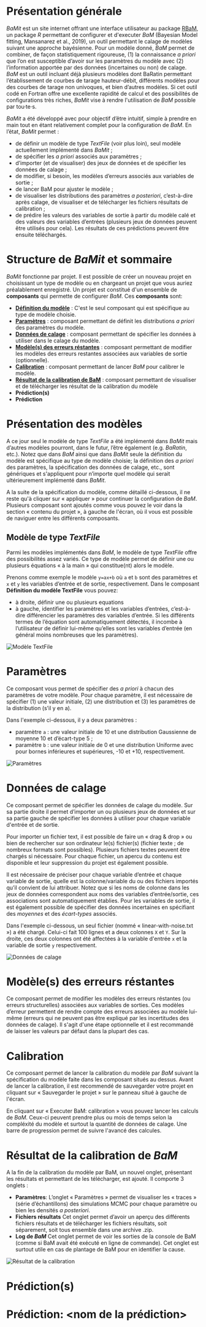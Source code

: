 # Présentation générale

*BaMit* est un site internet offrant une interface utilisateur au package [RBaM](https://github.com/BaM-tools/RBaM), un package *R* permettant de configurer et d'executer *BaM* (Bayesian Model fitting, Mansanarez et al., 2019), un outil permettant le calage de modèles suivant une approche bayésienne.
Pour un modèle donné, *BaM* permet de combiner, de façon statistiquement rigoureuse, (1) la connaissance *a priori* que l’on est susceptible d’avoir sur les paramètres du modèle avec (2) l’information apportée par des données (incertaines ou non) de calage.
*BaM* est un outil incluant déjà plusieurs modèles dont BaRatin permettant l’établissement de courbes de tarage hauteur-débit, différents modèles pour des courbes de tarage non univoques, et bien d’autres modèles.
Si cet outil codé en Fortran offre une excellente rapidité de calcul et des possibilités de configurations très riches, *BaMit* vise à rendre l'utilisation de *BaM* possible par tou·te·s.

<!-- ## Apercu de *BaMit* -->

*BaMit* a été développé avec pour objectif d’être intuitif, simple à prendre en main tout en étant relativement complet pour la configuration de *BaM*.
En l’état, *BaMit* permet :
 * de définir un modèle de type *TextFile* (voir plus loin), seul modèle actuellement implémenté dans *BaMit* ;
 * de spécifier les *a priori* associés aux paramètres ;
 * d’importer (et de visualiser) des jeux de données et de spécifier les données de calage ;
 * de modifier, si besoin, les modèles d’erreurs associés aux variables de sortie ;
 * de lancer BaM pour ajuster le modèle ;
 * de visualiser les distributions des paramètres *a posteriori*, c’est-à-dire après calage, de visualiser et de télécharger les fichiers résultats de calibration ;
 * de prédire les valeurs des variables de sortie à partir du modèle calé et des valeurs des variables d’entrées (plusieurs jeux de données peuvent être utilisés pour cela). Les résultats de ces prédictions peuvent être ensuite téléchargés.

<!-- ## Modèle de type *TextFile* -->


# Structure de *BaMit* et sommaire

*BaMit* fonctionne par projet.
Il est possible de créer un nouveau projet en choisissant un type de modèle ou en chargeant un projet que vous auriez préalablement enregistré.
Un projet est constitué d'un ensemble de **composants** qui permette de configurer *BaM*.
Ces **composants** sont: 
* **[Définition du modèle](#présentation-des-modèles)** : C'est le seul composant qui est spécifique au type de modèle choisie.
* **[Paramètres](#paramètre)** : composant permettant de définit les distributions *a priori* des paramètres du modèle.
* **[Données de calage](#données-de-calage)** : composant permettant de spécifier les données à utiliser dans le calage du modèle. 
* **[Modèle(s) des erreurs réstantes](#modèles-des-erreurs-réstantes)** : composant permettant de modifier les modèles des erreurs restantes associées aux variables de sortie (optionnelle).
* **[Calibration](#calibration)** : composant permettant de lancer *BaM* pour calibrer le modèle.
* **[Résultat de la calibration de BaM](#résultat-de-la-calibration-de-bam)** : composant permettant de visualiser et de télécharger les résultat de la calibration du modèle
* **Prédiction(s)**
* **Prédiction**

# Présentation des modèles

A ce jour seul le modèle de type *TextFile* a été implémenté dans *BaMit* mais d’autres modèles pourront, dans le futur, l’être également (e.g. *BaRatin*, etc.).
Notez que dans *BaM* ainsi que dans *BaMit* seule la définition du modèle est spécifique au type de modèle choisie; la définition des *a priori* des paramètres, la spécification des données de calage, etc., sont génériques et s'appliquent pour n’importe quel modèle qui serait ultérieurement implémenté dans *BaMit*.

A la suite de la spécification du modèle, comme détaillé ci-dessous, il ne reste qu'à cliquer sur « appliquer » pour continuer la configuration de *BaM*.
Plusieurs composant sont ajoutés comme vous pouvez le voir dans la section « contenu du projet », à gauche de l'écran, où il vous est possible de naviguer entre les différents composants.

## Modèle de type *TextFile*

Parmi les modèles implémentés dans *BaM*, le modèle de type *TextFile* offre des possibilités assez variés.
Ce type de modèle permet de définir une ou plusieurs équations « à la main » qui constitue(nt) alors le modèle.

Prenons comme exemple le modèle `y=ax+b` où `a` et `b` sont des paramètres et `x` et `y` les variables d’entrée et de sortie, respectivement.
Dans le composant **Définition du modèle TextFile** vous pouvez:
* à droite, définir une ou plusieurs equations
* à gauche, identifier les paramètres et les variables d’entrées, c’est-à-dire différencier les paramètres des variables d’entrée. Si les différents termes de l’équation sont automatiquement détectés, il incombe à l’utilisateur de définir lui-même qu’elles sont les variables d’entrée (en général moins nombreuses que les paramètres).

![Modèle TextFile](help/model_textfile_fr.png)

# Paramètres

Ce composant vous permet de spécifier des *a priori* à chacun des paramètres de votre modèle.
Pour chaque paramètre, il est nécessaire de spécifier (1) une valeur initiale, (2) une distribution et (3) les paramètres de la distribution (s’il y en a).
 
Dans l'exemple ci-dessous, il y a deux paramètres :
 * paramètre `a` : une valeur initiale de 10 et une distribution Gaussienne de moyenne 10 et d’écart-type 5 ;
 * paramètre `b` : une valeur initiale de 0 et une distribution Uniforme avec pour bornes inférieures et supérieures, -10 et +10, respectivement.

![Paramètres](help/parameters_fr.png)

# Données de calage

Ce composant permet de spécifier les données de calage du modèle. 
Sur sa partie droite il permet d’importer un ou plusieurs jeux de données et sur sa partie gauche de spécifier les données à utiliser pour chaque variable d'entrée et de sortie.

Pour importer un fichier text, il est possible de faire un « drag & drop » ou bien de rechercher sur son ordinateur le(s) fichier(s) (fichier texte ; de nombreux formats sont possibles).
Plusieurs fichiers textes peuvent être chargés si nécessaire.
Pour chaque fichier, un apercu du contenu est disponible et leur suppression du projet est également possible.

Il est nécessaire de préciser pour chaque variable d’entrée et chaque variable de sortie, quelle est la colonne/variable du ou des fichiers importés qu’il convient de lui attribuer.
Notez que si les noms de colonne dans les jeux de données correspondent aux noms des variables d’entrée/sortie, ces associations sont automatiquement établies.
Pour les variables de sortie, il est également possible de spécifier des données incertaines en spécifiant des *moyennes* et des *écart-types* associés.

Dans l'exemple ci-dessous, un seul fichier (nommé « linear-with-noise.txt ») a été chargé.
Celui-ci fait 100 lignes et a deux colonnes `X` et `Y`.
Sur la droite, ces deux colonnes ont été affectées à la variable d'entrée `x` et la variable de sortie `y` respectivement.

![Données de calage](help/data_fr.png)

# Modèle(s) des erreurs réstantes

Ce composant permet de modifier les modèles des erreurs réstantes (ou erreurs structurelles) associées aux variables de sorties.
Ces modèles d’erreur permettent de rendre compte des erreurs associées au modèle lui-même (erreurs qui ne peuvent pas être expliqué par les incertitudes des données de calage). 
Il s'agit d'une étape optionnelle et il est recommandé de laisser les valeurs par défaut dans la plupart des cas.

# Calibration

Ce composant permet de lancer la calibration du modèle par *BaM* suivant la spécification du modèle faite dans les composant situés au dessus.
Avant de lancer la calibration, il est recommendé de sauvegarder votre projet en cliquant sur  « Sauvegarder le projet » sur le panneau situé à gauche de l'écran.

En cliquant sur  « Executer BaM: calibration » vous pouvez lancer les calculs de *BaM*.
Ceux-ci peuvent prendre plus ou mois de temps selon la compléxité du modèle et surtout la quantité de données de calage. 
Une barre de progression permet de suivre l'avancé des calcules.

# Résultat de la calibration de *BaM*

A la fin de la calibration du modèle par BaM, un nouvel onglet, présentant les résultats et permettant de les télécharger, est ajouté. Il comporte 3 onglets : 
* **Paramètres**:
L’onglet « Paramètres » permet de visualiser les « traces » (série d’échantillons) des simulations MCMC pour chaque paramètre ou bien les densités *a posteriori*.
* **Fichiers résultats**
Cet onglet permet d’avoir un aperçu des différents fichiers résultats et de télécharger les fichiers résultats, soit séparement, soit tous ensemble dans une archive .zip.
* **Log de *BaM***
Cet onglet permet de voir les sorties de la console de BaM (comme si BaM avait été exécuté en ligne de commande). Cet onglet est surtout utile en cas de plantage de BaM pour en identifier la cause.

![Résultat de la calibration](help/rescal_fr.png)

# Prédiction(s)

# Prédiction: \<nom de la prédiction\>